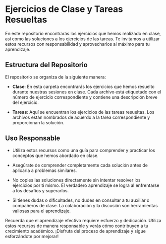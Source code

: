 # Ejercicios de Clase y Tareas Resueltas

En este repositorio encontrarás los ejercicios que hemos realizado en clase, así como las soluciones a los ejercicios de las tareas. Te invitamos a utilizar estos recursos con responsabilidad y aprovecharlos al máximo para tu aprendizaje.

## Estructura del Repositorio

El repositorio se organiza de la siguiente manera:

- **Clase**: En esta carpeta encontrarás los ejercicios que hemos resuelto durante nuestras sesiones en clase. Cada archivo está etiquetado con el número de ejercicio correspondiente y contiene una descripción breve del ejercicio.

- **Tareas**: Aquí se encuentran los ejercicios de las tareas resueltas. Los archivos están nombrados de acuerdo a la tarea correspondiente y proporcionan la solución.

## Uso Responsable

- Utiliza estos recursos como una guía para comprender y practicar los conceptos que hemos abordado en clase.

- Asegúrate de comprender completamente cada solución antes de aplicarla a problemas similares.

- No copies las soluciones directamente sin intentar resolver los ejercicios por ti mismo. El verdadero aprendizaje se logra al enfrentarse a los desafíos y superarlos.

- Si tienes dudas o dificultades, no dudes en consultar a tu auxiliar o compañeros de clase. La colaboración y la discusión son herramientas valiosas para el aprendizaje.

Recuerda que el aprendizaje efectivo requiere esfuerzo y dedicación. Utiliza estos recursos de manera responsable y verás cómo contribuyen a tu crecimiento académico. ¡Disfruta del proceso de aprendizaje y sigue esforzándote por mejorar!